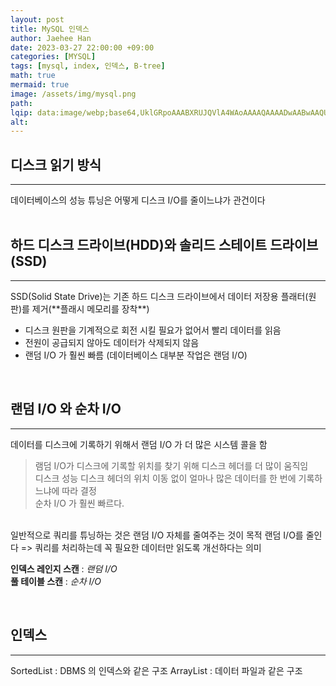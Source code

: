 ```yaml
---
layout: post  
title: MySQL 인덱스  
author: Jaehee Han  
date: 2023-03-27 22:00:00 +09:00  
categories: [MYSQL]  
tags: [mysql, index, 인덱스, B-tree]  
math: true  
mermaid: true  
image: /assets/img/mysql.png  
path:   
lqip: data:image/webp;base64,UklGRpoAAABXRUJQVlA4WAoAAAAQAAAADwAABwAAQUxQSDIAAAARL0AmbZurmr57yyIiqE8oiG0bejIYEQTgqiDA9vqnsUSI6H+oAERp2HZ65qP/VIAWAFZQOCBCAAAA8AEAnQEqEAAIAAVAfCWkAALp8sF8rgRgAP7o9FDvMCkMde9PK7euH5M1m6VWoDXf2FkP3BqV0ZYbO6NA/VFIAAAA  
alt:
---
```


## 디스크 읽기 방식
<hr/>
데이터베이스의 성능 튜닝은 어떻게 디스크 I/O를 줄이느냐가 관건이다
<br/><br/>

## 하드 디스크 드라이브(HDD)와 솔리드 스테이트 드라이브(SSD)
<hr/>
SSD(Solid State Drive)는 기존 하드 디스크 드라이브에서 데이터 저장용 플래터(원판)를 제거(**플래시 메모리를 장착**) 
  
- 디스크 원판을 기계적으로 회전 시킬 필요가 없어서 빨리 데이터를 읽음
- 전원이 공급되지 않아도 데이터가 삭제되지 않음
- 랜덤 I/O 가 훨씬 빠름 (데이터베이스 대부분 작업은 랜덤 I/O)

<br/>

## 랜덤 I/O 와 순차 I/O
<hr/>

데이터를 디스크에 기록하기 위해서 랜덤 I/O 가 더 많은 시스템 콜을 함
<br/>
> 램덤 I/O가 디스크에 기록할 위치를 찾기 위해 디스크 헤더를 더 많이 움직임  
> 디스크 성능 디스크 헤더의 위치 이동 없이 얼마나 많은 데이터를 한 번에 기록하느냐에 따라 결정  
> 순차 I/O 가 훨씬 빠르다.

<br/>
일반적으로 쿼리를 튜닝하는 것은 랜덤 I/O 자체를 줄여주는 것이 목적  
랜덤 I/O를 줄인다 => 쿼리를 처리하는데 꼭 필요한 데이터만 읽도록 개선하다는 의미
<br/>

__인덱스 레인지 스캔__ : _랜덤 I/O_  
__풀 테이블 스캔__ : _순차 I/O_

<br/>

## 인덱스 
<hr/>
SortedList : DBMS 의 인덱스와 같은 구조  
ArrayList : 데이터 파일과 같은 구조
